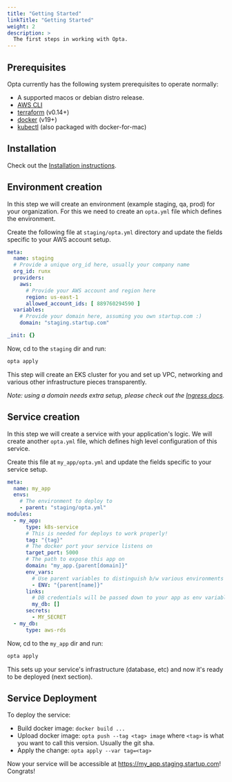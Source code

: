 ```yaml
---
title: "Getting Started"
linkTitle: "Getting Started"
weight: 2
description: >
  The first steps in working with Opta.
---
```



## Prerequisites
Opta currently has the following system prerequisites to operate normally:
* A supported macos or debian distro release.
* [AWS CLI](https://docs.aws.amazon.com/cli/latest/userguide/cli-chap-install.html)
* [terraform](https://www.terraform.io/downloads.html) (v0.14+)
* [docker](https://docker.com/products/docker-desktop) (v19+)
* [kubectl](https://kubernetes.io/docs/tasks/tools/install-kubectl/) (also packaged with 
  docker-for-mac)

## Installation
Check out the [Installation instructions](/docs/installation).

## Environment creation
In this step we will create an environment (example staging, qa, prod) for your organization.
For this we need to create an `opta.yml` file which defines the environment.

Create the following file at `staging/opta.yml` directory and update the fields specific to your AWS account setup.
```yaml
meta:
  name: staging
  # Provide a unique org_id here, usually your company name
  org_id: runx
  providers:
    aws:
      # Provide your AWS account and region here
      region: us-east-1
      allowed_account_ids: [ 889760294590 ]
  variables:
    # Provide your domain here, assuming you own startup.com :)
    domain: "staging.startup.com"

_init: {}
```

Now, cd to the `staging` dir and run:
```bash
opta apply
```

This step will create an EKS cluster for you and set up VPC, networking and various other infrastructure pieces transparently.

_Note: using a domain needs extra setup, please check out the [Ingress docs](/docs/reference/ingress)._

## Service creation
In this step we will create a service with your application's logic.
We will create another `opta.yml` file, which defines high level configuration of this service.

Create this file at `my_app/opta.yml` and update the fields specific to your service setup.

```yaml
meta:
  name: my_app 
  envs:
    # The environment to deploy to
    - parent: "staging/opta.yml"
modules:
  - my_app:
      type: k8s-service
      # This is needed for deploys to work properly!
      tag: "{tag}"
      # The docker port your service listens on
      target_port: 5000
      # The path to expose this app on
      domain: "my_app.{parent[domain]}"
      env_vars:
        # Use parent variables to distinguish b/w various environments
        - ENV: "{parent[name]}"
      links: 
        # DB credentials will be passed down to your app as env variables
        my_db: []
      secrets:
        - MY_SECRET
  - my_db:
      type: aws-rds
```

Now, cd to the `my_app` dir and run:
```bash
opta apply
```
This sets up your service's infrastructure (database, etc) and now it's ready to be deployed
(next section).

## Service Deployment

To deploy the service:
- Build docker image: `docker build ...`
- Upload docker image: `opta push --tag <tag> image` where `<tag>` is what you want to call this version. Usually the git sha.
- Apply the change: `opta apply --var tag=<tag>`

Now your service will be accessible at https://my_app.staging.startup.com! Congrats!
